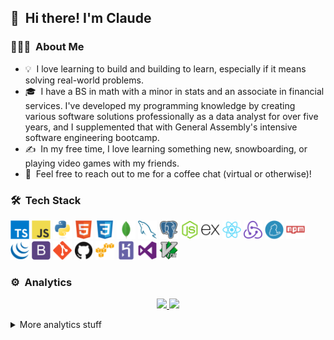 ## 👋 &nbsp;Hi there! I'm Claude

### 👨🏻‍💻 &nbsp;About Me

- 💡 &nbsp;I love learning to build and building to learn, especially if it means solving real-world problems.
- 🎓 &nbsp;I have a BS in math with a minor in stats and an associate in financial services. I've developed my programming knowledge by creating various software solutions professionally as a data analyst for over five years, and I supplemented that with General Assembly's intensive software engineering bootcamp.
- ✍️ &nbsp;In my free time, I love learning something new, snowboarding, or playing video games with my friends.
- 💬 &nbsp;Feel free to reach out to me for a coffee chat (virtual or otherwise)!

### 🛠 &nbsp;Tech Stack

<p align="left">
  <img src="https://raw.githubusercontent.com/devicons/devicon/master/icons/typescript/typescript-original.svg" alt="TypeScript" width="30" height="30" title="TypeScript" />
  <img src="https://raw.githubusercontent.com/devicons/devicon/master/icons/javascript/javascript-original.svg" alt="JavaScript" width="30" height="30" title="JavaScript" />
  <img src="https://raw.githubusercontent.com/devicons/devicon/master/icons/python/python-original.svg" alt="Python" width="30" height="30" title="Python" />
  <img src="https://raw.githubusercontent.com/devicons/devicon/master/icons/html5/html5-original.svg" alt="HTML" width="30" height="30" title="HTML" />
  <img src="https://raw.githubusercontent.com/devicons/devicon/master/icons/css3/css3-original.svg" alt="CSS" width="30" height="30" title="CSS" />
  <img src="https://raw.githubusercontent.com/devicons/devicon/master/icons/mongodb/mongodb-original.svg" alt="MongoDB" width="30" height="30" title="MongoDB" />
  <img src="https://raw.githubusercontent.com/devicons/devicon/master/icons/mysql/mysql-original.svg" alt="MySQL" width="30" height="30" title="MySQL" />
  <img src="https://raw.githubusercontent.com/devicons/devicon/master/icons/postgresql/postgresql-original.svg" alt="PostgreSQL" width="30" height="30" title="PostgreSQL" />
  <img src="https://raw.githubusercontent.com/devicons/devicon/master/icons/nodejs/nodejs-original.svg" alt="Node.js" width="30" height="30" title="Node.js" />
  <img src="https://raw.githubusercontent.com/devicons/devicon/master/icons/express/express-original.svg" alt="Express.js" width="30" height="30" title="Express.js" />
  <img src="https://raw.githubusercontent.com/devicons/devicon/master/icons/react/react-original.svg" alt="React.js" width="30" height="30" title="React.js" />
  <img src="https://raw.githubusercontent.com/devicons/devicon/master/icons/redux/redux-original.svg" alt="Redux" width="30" height="30" title="Redux" />
  <img src="https://raw.githubusercontent.com/devicons/devicon/master/icons/yarn/yarn-original.svg" alt="Yarn" width="30" height="30" title="Yarn" />
  <img src="https://raw.githubusercontent.com/devicons/devicon/master/icons/npm/npm-original-wordmark.svg" alt="NPM" width="30" height="30" title="NPM" />
  <img src="https://raw.githubusercontent.com/devicons/devicon/master/icons/jquery/jquery-original.svg" alt="jQuery" width="30" height="30" title="jQuery" />
  <img src="https://raw.githubusercontent.com/devicons/devicon/master/icons/bootstrap/bootstrap-plain.svg" alt="Bootstrap" width="30" height="30" title="Bootstrap" />
  <img src="https://raw.githubusercontent.com/devicons/devicon/master/icons/git/git-original.svg" alt="Git" width="30" height="30" title="Git" />
  <img src="https://raw.githubusercontent.com/devicons/devicon/master/icons/github/github-original.svg" alt="GitHub" width="30" height="30" title="GitHub" />
  <img src="https://raw.githubusercontent.com/devicons/devicon/master/icons/amazonwebservices/amazonwebservices-original.svg" alt="Amazon Web Services" width="30" height="30" title="Amazon Web Services" />
  <img src="https://raw.githubusercontent.com/devicons/devicon/master/icons/heroku/heroku-plain.svg" alt="Heroku" width="30" height="30" title="Heroku" />
  <img src="https://raw.githubusercontent.com/devicons/devicon/master/icons/visualstudio/visualstudio-plain.svg" alt="VS Code" width="30" height="30" title="Visual Studio Code" />
  <img src="https://raw.githubusercontent.com/devicons/devicon/master/icons/vim/vim-original.svg" alt="Vim" width="30" height="30" title="Vim" />
</p>

### ⚙️ &nbsp;Analytics

<p align="center">
<a href="https://github.com/anuraghazra/github-readme-stats">
  <img height="180em" src="https://github-readme-stats-eight-theta.vercel.app/api?username=claudealdric&show_icons=true&theme=vue-dark&include_all_commits=true&count_private=true" />
  <img height="180em" src="https://github-readme-stats-eight-theta.vercel.app/api/top-langs/?username=claudealdric&layout=compact&exclude_lang=java+r&theme=vue-dark" />
</a>
</p>

<details>
  <summary>
    More analytics stuff
  </summary>
  
  <br />
  
<!--START_SECTION:waka-->
![Lines of code](https://img.shields.io/badge/From%20Hello%20World%20I%27ve%20Written-530132%20lines%20of%20code-blue)

**I'm an Early 🐤** 

```text
🌞 Morning    97 commits     █████░░░░░░░░░░░░░░░░░░░░   20.34% 
🌆 Daytime    186 commits    █████████░░░░░░░░░░░░░░░░   38.99% 
🌃 Evening    148 commits    ███████░░░░░░░░░░░░░░░░░░   31.03% 
🌙 Night      46 commits     ██░░░░░░░░░░░░░░░░░░░░░░░   9.64%

```
📅 **I'm Most Productive on Tuesday** 

```text
Monday       82 commits     ████░░░░░░░░░░░░░░░░░░░░░   17.19% 
Tuesday      105 commits    █████░░░░░░░░░░░░░░░░░░░░   22.01% 
Wednesday    65 commits     ███░░░░░░░░░░░░░░░░░░░░░░   13.63% 
Thursday     51 commits     ██░░░░░░░░░░░░░░░░░░░░░░░   10.69% 
Friday       81 commits     ████░░░░░░░░░░░░░░░░░░░░░   16.98% 
Saturday     52 commits     ██░░░░░░░░░░░░░░░░░░░░░░░   10.9% 
Sunday       41 commits     ██░░░░░░░░░░░░░░░░░░░░░░░   8.6%

```


📊 **This Week I Spent My Time On** 

```text
⌚︎ Time Zone: America/New_York

💬 Programming Languages: 
TypeScript               15 hrs 11 mins      ████████████████░░░░░░░░░   65.18% 
JSON                     3 hrs 4 mins        ███░░░░░░░░░░░░░░░░░░░░░░   13.17% 
HTML                     1 hr 44 mins        █░░░░░░░░░░░░░░░░░░░░░░░░   7.48% 
Git                      1 hr 43 mins        █░░░░░░░░░░░░░░░░░░░░░░░░   7.4% 
Other                    51 mins             █░░░░░░░░░░░░░░░░░░░░░░░░   3.71%

🔥 Editors: 
VS Code                  21 hrs 25 mins      ███████████████████████░░   91.97% 
Vim                      1 hr 52 mins        ██░░░░░░░░░░░░░░░░░░░░░░░   8.03%

🐱‍💻 Projects: 
twitter-clone            8 hrs 52 mins       █████████░░░░░░░░░░░░░░░░   38.09% 
dod-msep-client          5 hrs 13 mins       █████░░░░░░░░░░░░░░░░░░░░   22.45% 
dod-msep-job-feed-ingeste4 hrs 58 mins       █████░░░░░░░░░░░░░░░░░░░░   21.32% 
dod-msep-partners-api    1 hr 47 mins        ██░░░░░░░░░░░░░░░░░░░░░░░   7.67% 
dod-msep-job-feed-schedul32 mins             ░░░░░░░░░░░░░░░░░░░░░░░░░   2.32%

💻 Operating System: 
Linux                    12 hrs 51 mins      █████████████░░░░░░░░░░░░   55.19% 
Mac                      10 hrs 26 mins      ███████████░░░░░░░░░░░░░░   44.81%

```


<!--END_SECTION:waka-->
</details>
